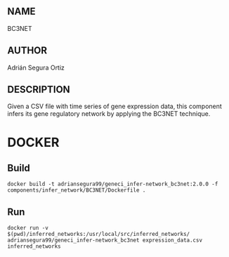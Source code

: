 ## NAME

BC3NET

## AUTHOR

Adrián Segura Ortiz

## DESCRIPTION

Given a CSV file with time series of gene expression data, this component infers its gene regulatory network by applying the BC3NET technique.

# DOCKER

## Build

```
docker build -t adriansegura99/geneci_infer-network_bc3net:2.0.0 -f components/infer_network/BC3NET/Dockerfile .
```

## Run

```
docker run -v $(pwd)/inferred_networks:/usr/local/src/inferred_networks/ adriansegura99/geneci_infer-network_bc3net expression_data.csv inferred_networks
```
